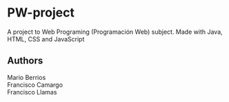 # PW-project
A project to Web Programing (Programación Web) subject. Made with Java, HTML, CSS and JavaScript

## Authors
Mario Berrios  
Francisco Camargo  
Francisco Llamas
